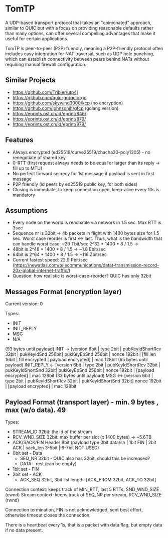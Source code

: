 # TomTP

A UDP-based transport protocol that takes an "opinionated" approach, similar to QUIC but with a focus 
on providing reasonable defaults rather than many options, can offer several compelling advantages 
that make it useful for certain applications.

TomTP is peer-to-peer (P2P) friendly, meaning a P2P-friendly protocol often includes easy integration
for NAT traversal, such as UDP hole punching, which can establish connectivity 
between peers behind NATs without requiring manual firewall configuration.

## Similar Projects

* https://github.com/Tribler/utp4j
* https://github.com/quic-go/quic-go
* https://github.com/skywind3000/kcp (no encryption)
* https://github.com/johnsonjh/gfcp (golang version)
* https://eprints.ost.ch/id/eprint/846/
* https://eprints.ost.ch/id/eprint/879/
* https://eprints.ost.ch/id/eprint/979/

## Features

* Always encrypted (ed25519/curve25519/chacha20-poly1305) - no renegotiate of shared key 
* 0-RTT (first request always needs to be equal or larger than its reply -> fill up to MTU)
* No perfect forward secrecy for 1st message if payload is sent in first message
* P2P friendly (id peers by ed25519 public key, for both sides)
* Closing is immediate, to keep connection open, keep-alive every 10s is mandatory

## Assumptions

* Every node on the world is reachable via network in 1.5 sec. Max RTT is 3sec
* Sequence nr is 32bit -> 4b packets in flight with 1400 bytes size for 1.5 sec. Worst case reorder 
is first <-> last. Thus, what is the bandwidth that can handle worst case: ~29 Tbit/sec
2^32 * 1400 * 8 / 1.5 -> 
 * 48bit is 2^48 * 1400 * 8 / 1.5 -> ~1.8 Ebit/sec
 * 64bit is 2^64 * 1400 * 8 / 1.5 -> ~116 Zbit/sec
 * Current fastest speed: 22.9 Pbit/sec (https://newatlas.com/telecommunications/datat-transmission-record-20x-global-internet-traffic/)
 * Question: how realistic is worst-case-reorder? QUIC has only 32bit

## Messages Format (encryption layer)

Current version: 0

Types:
* INIT
* INIT_REPLY
* MSG
* N/A

(93 bytes until payload)
INIT       -> [version 6bit | type 2bit | pubKeyIdShortRcv 32bit | pukKeyIdSnd 256bit] pukKeyEpSnd 256bit | nonce 192bit | [fill len 16bit | fill encrypted | payload encrypted] | mac 128bit
(65 bytes until payload)
INIT_REPLY <- [version 6bit | type 2bit | pubKeyIdShortRcv 32bit | pukKeyIdShortSnd 32bit] pukKeyEpSnd 256bit | nonce 192bit | [payload encrypted] | mac 128bit
(33 bytes until payload)
MSG       <-> [version 6bit | type 2bit | pubKeyIdShortRcv 32bit | pukKeyIdShortSnd 32bit] nonce 192bit | [payload encrypted] | mac 128bit

## Payload Format (transport layer) - min. 9 bytes , max (w/o data). 49 

Types:
* STREAM_ID 32bit: the id of the stream
* RCV_WND_SIZE 32bit: max buffer per slot (x 1400 bytes) -> ~5.6TB
* ACK/SACK/FIN Header 8bit (payload type 0bit data/sn | 1bit FIN | 2bit ACK | sack_len 3-5bit | 6-7bit NOT USED)
 * 0bit set - Data
   * SEQ_NR 32bit - QUIC also has 32bit, should this be increased?
   * DATA - rest (can be empty)
 * 1bit set - FIN
 * 2bit set - ACK
   * ACK_SEQ 32bit, 3bit list length: [ACK_FROM 32bit, ACK_TO 32bit]
 

Connection context: keeps track of MIN_RTT, last 5 RTTs, SND_WND_SIZE (cwnd)
Stream context: keeps track of SEQ_NR per stream, RCV_WND_SIZE (rwnd)

Connection termination, FIN is not acknowledged, sent best effort, otherwise timeout closes the connection.

There is a heartbeat every 1s, that is a packet with data flag, but empty data if no data present.